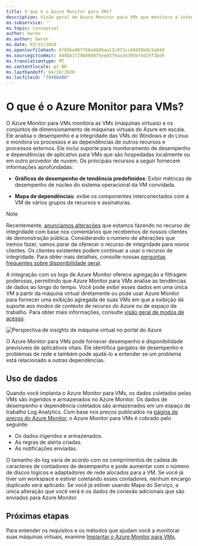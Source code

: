 ```yaml
---
title: O que é o Azure Monitor para VMs?
description: Visão geral de Azure Monitor para VMs que monitora a integridade e o desempenho das VMs do Azure, além de descobrir e mapear automaticamente os componentes do aplicativo e suas dependências.
ms.subservice: ''
ms.topic: conceptual
author: bwren
ms.author: bwren
ms.date: 03/11/2020
ms.openlocfilehash: 6f65ba96f768a4b88aa13c073cc66920b8c5e049
ms.sourcegitcommit: 849bb1729b89d075eed579aa36395bf4d29f3bd9
ms.translationtype: MT
ms.contentlocale: pt-BR
ms.lasthandoff: 04/28/2020
ms.locfileid: "79480480"
---
```

# <a name="what-is-azure-monitor-for-vms"></a>O que é o Azure Monitor para VMs?

O Azure Monitor para VMs monitora as VMs (máquinas virtuais) e os conjuntos de dimensionamento de máquinas virtuais do Azure em escala. Ele analisa o desempenho e a integridade das VMs do Windows e do Linux e monitora os processos e as dependências de outros recursos e processos externos. Ele inclui suporte para monitoramento de desempenho e dependências de aplicativo para VMs que são hospedadas localmente ou em outro provedor de nuvem. Os principais recursos a seguir fornecem informações aprofundadas:

- **Gráficos de desempenho de tendência predefinidos**: Exibir métricas de desempenho de núcleo do sistema operacional da VM convidada.

- **Mapa de dependências**: exibe os componentes interconectados com a VM de vários grupos de recursos e assinaturas.  

>[!NOTE]
>Recentemente, [anunciamos alterações](https://azure.microsoft.com/updates/updates-to-azure-monitor-for-virtual-machines-preview-before-general-availability-release/
) que estamos fazendo no recurso de integridade com base nos comentários que recebemos de nossos clientes de demonstração pública. Considerando o número de alterações que iremos fazer, vamos parar de oferecer o recurso de integridade para novos clientes. Os clientes existentes podem continuar a usar o recurso de integridade. Para obter mais detalhes, consulte nossas [perguntas frequentes sobre disponibilidade geral](vminsights-ga-release-faq.md).  

A integração com os logs de Azure Monitor oferece agregação e filtragem poderosas, permitindo que Azure Monitor para VMs analise as tendências de dados ao longo do tempo. Você pode exibir esses dados em uma única VM a partir da máquina virtual diretamente ou pode usar Azure Monitor para fornecer uma exibição agregada de suas VMs em que a exibição dá suporte aos modos de contexto de recurso do Azure ou de espaço de trabalho. Para obter mais informações, consulte [visão geral de modos de acesso](../platform/design-logs-deployment.md#access-mode).

![Perspectiva de insights de máquina virtual no portal do Azure](media/vminsights-overview/vminsights-azmon-directvm.png)

O Azure Monitor para VMs pode fornecer desempenho e disponibilidade previsíveis de aplicativos vitais. Ele identifica gargalos de desempenho e problemas de rede e também pode ajudá-lo a entender se um problema está relacionado a outras dependências.  

## <a name="data-usage"></a>Uso de dados

Quando você implanta o Azure Monitor para VMs, os dados coletados pelas VMs são ingeridos e armazenados no Azure Monitor. Os dados de desempenho e dependência coletados são armazenados em um espaço de trabalho Log Analytics. Com base nos preços publicados na [página de preços do Azure Monitor](https://azure.microsoft.com/pricing/details/monitor/), o Azure Monitor para VMs é cobrado pelo seguinte:

- Os dados ingeridos e armazenados.
- As regras de alerta criadas.
- As notificações enviadas. 

O tamanho do log varia de acordo com os comprimentos de cadeia de caracteres de contadores de desempenho e pode aumentar com o número de discos lógicos e adaptadores de rede alocados para a VM. Se você já tiver um workspace e estiver coletando esses contadores, nenhum encargo duplicado será aplicado. Se você já estiver usando Mapa do Serviço, a única alteração que você verá é os dados de conexão adicionais que são enviados para Azure Monitor.

## <a name="next-steps"></a>Próximas etapas

Para entender os requisitos e os métodos que ajudam você a monitorar suas máquinas virtuais, examine [Implantar o Azure Monitor para VMs](vminsights-enable-overview.md).
